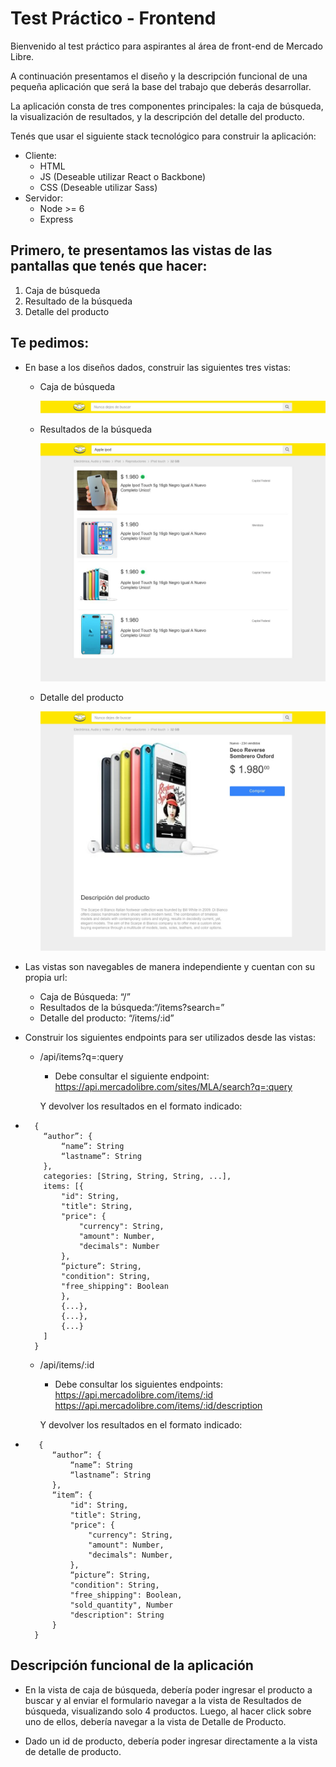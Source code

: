 # Test Práctico - Frontend

Bienvenido al test práctico para aspirantes al área de front-end de Mercado Libre.

A continuación presentamos el diseño y la descripción funcional de una pequeña aplicación que será la
base del trabajo que deberás desarrollar.

La aplicación consta de tres componentes principales: la caja de búsqueda, la visualización de
resultados, y la descripción del detalle del producto.

Tenés que usar el siguiente stack tecnológico para construir la aplicación:

- Cliente:
  - HTML
  - JS (Deseable utilizar React o Backbone)
  - CSS (Deseable utilizar Sass)
- Servidor:
  - Node >= 6
  - Express

## Primero, te presentamos las vistas de las pantallas que tenés que hacer:

1. Caja de búsqueda
2. Resultado de la búsqueda
3. Detalle del producto

## Te pedimos:

- En base a los diseños dados, construir las siguientes tres vistas:
  - Caja de búsqueda

    ![Caja de búsqueda](./public/caja_busqueda.png)

  - Resultados de la búsqueda

    ![Resultados de la búsqueda](./public/resultado_busqueda.png)

  - Detalle del producto
  
    ![Detalle del producto](./public/detalle_busqueda.png)

- Las vistas son navegables de manera independiente y cuentan con su propia url:
  - Caja de Búsqueda: “/”
  - Resultados de la búsqueda:“/items?search=”
  - Detalle del producto: “/items/:id”

- Construir los siguientes endpoints para ser utilizados desde las vistas:

  - /api/items?q=:query

    - Debe consultar el siguiente endpoint:
      https://api.mercadolibre.com/sites/MLA/search?q=:query

    Y devolver los resultados en el formato indicado:

-
        {
          “author”: {
              “name”: String
              “lastname”: String
          },
          categories: [String, String, String, ...],
          items: [{
              "id": String,
              "title": String,
              "price": {
                  "currency": String,
                  "amount": Number,
                  "decimals": Number
              },
              “picture”: String,
              "condition": String,
              "free_shipping": Boolean
              },
              {...},
              {...},
              {...}
          ]    
        }

    - /api/items/:id

        - Debe consultar los siguientes endpoints:
        https://api.mercadolibre.com/items/:id
        https://api.mercadolibre.com/items/:id/description

        Y devolver los resultados en el formato indicado:
-
         {
            “author”: {
                “name”: String
                “lastname”: String
            },
            “item”: {
                "id": String,
                "title": String,
                "price": {
                    "currency": String,
                    "amount": Number,
                    "decimals": Number,
                },
                “picture”: String,
                "condition": String,
                "free_shipping": Boolean,
                "sold_quantity", Number
                "description": String
            }
        }

## Descripción funcional de la aplicación

- En la vista de caja de búsqueda, debería poder ingresar el producto a buscar y al enviar el
  formulario navegar a la vista de Resultados de búsqueda, visualizando solo 4 productos. Luego,
  al hacer click sobre uno de ellos, debería navegar a la vista de Detalle de Producto.

- Dado un id de producto, debería poder ingresar directamente a la vista de detalle de producto.
